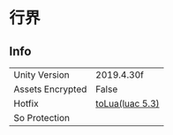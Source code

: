 # 行界

## Info

| | |
| - | - |
| Unity Version | 2019.4.30f |
| Assets Encrypted | False |
| Hotfix | [toLua(luac 5.3)](../Xlua/LuaS.md) |
| So Protection | |